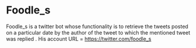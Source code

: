 # Foodle_s
Foodle_s is a twitter bot whose functionality is to retrieve the tweets posted on a particular date by the author of the tweet to which the mentioned tweet was replied .
His account URL = https://twitter.com/foodle_s
